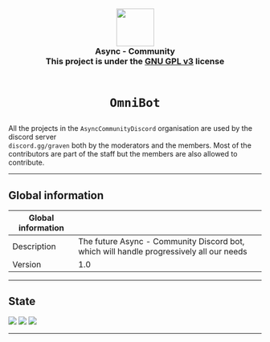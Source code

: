 <h3 align="center">
  <img src="https://avatars.githubusercontent.com/u/78621926?s=200&v=4" width="75"><br/>
  Async - Community<br/>
  This project is under the <a href="https://choosealicense.com/licenses/gpl-3.0/">GNU GPL v3</a> license<br/><br/>
</h3>

# <p align="center">`OmniBot`</p>

All the projects in the <code>AsyncCommunityDiscord</code> organisation are used by the discord server <code>
discord.gg/graven</code> both by the moderators and the members.
Most of the contributors are part of the staff but the members are also allowed to contribute.

---
## Global information

| Global information |                                                                                          |
|--------------------|------------------------------------------------------------------------------------------|
| Description        |  The future Async - Community Discord bot, which will handle progressively all our needs |
| Version            | 1.0 |

---

## State
![](https://img.shields.io/badge/State-In_development-orange?style=for-the-badge)
![](https://img.shields.io/github/issues/AsyncCommunityDiscord/AsyncSupport?style=for-the-badge)
![](https://img.shields.io/github/issues-pr/AsyncCommunityDiscord/AsyncSupport?style=for-the-badge)

--- 
